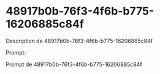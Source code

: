 # 48917b0b-76f3-4f6b-b775-16206885c84f

Description de 48917b0b-76f3-4f6b-b775-16206885c84f

Prompt:

Prompt de 48917b0b-76f3-4f6b-b775-16206885c84f